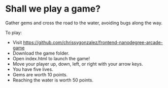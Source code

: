 # Shall we play a game?

Gather gems and cross the road to the water, avoiding bugs along the way.

To play:
* Visit https://github.com/chrissygonzalez/frontend-nanodegree-arcade-game
* Download the game folder.
* Open index.html to launch the game!
* Move your player up, down, left, or right with your arrow keys.
* You have five lives.
* Gems are worth 10 points.
* Reaching the water is worth 50 points.
